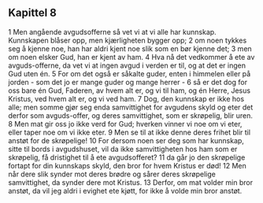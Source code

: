 ## Kapittel 8

1 Men angående avgudsofferne så vet vi at vi alle har kunnskap. Kunnskapen blåser opp, men kjærligheten bygger opp;
2 om noen tykkes seg å kjenne noe, han har aldri kjent noe slik som en bør kjenne det;
3 men om noen elsker Gud, han er kjent av ham.
4 Hva nå det vedkommer å ete av avguds-offerne, da vet vi at ingen avgud i verden er til, og at det er ingen Gud uten én.
5 For om det også er såkalte guder, enten i himmelen eller på jorden - som det jo er mange guder og mange herrer -
6 så er det dog for oss bare én Gud, Faderen, av hvem alt er, og vi til ham, og én Herre, Jesus Kristus, ved hvem alt er, og vi ved ham.
7 Dog, den kunnskap er ikke hos alle; men somme gjør seg enda samvittighet for avgudens skyld og eter det derfor som avguds-offer, og deres samvittighet, som er skrøpelig, blir uren.
8 Men mat gir oss jo ikke verd for Gud; hverken vinner vi noe om vi eter, eller taper noe om vi ikke eter.
9 Men se til at ikke denne deres frihet blir til anstøt for de skrøpelige!
10 For dersom noen ser deg som har kunnskap, sitte til bords i avgudshuset, vil da ikke samvittigheten hos ham som er skrøpelig, få dristighet til å ete avgudsofferet?
11 da går jo den skrøpelige fortapt for din kunnskaps skyld, den bror for hvem Kristus er død!
12 Men når dere slik synder mot deres brødre og sårer deres skrøpelige samvittighet, da synder dere mot Kristus.
13 Derfor, om mat volder min bror anstøt, da vil jeg aldri i evighet ete kjøtt, for ikke å volde min bror anstøt.
